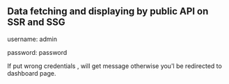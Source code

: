 ## Data fetching and displaying by public API on SSR and SSG
username: admin

password: password

If put wrong credentials , will get message otherwise you'l be redirected to dashboard page.
